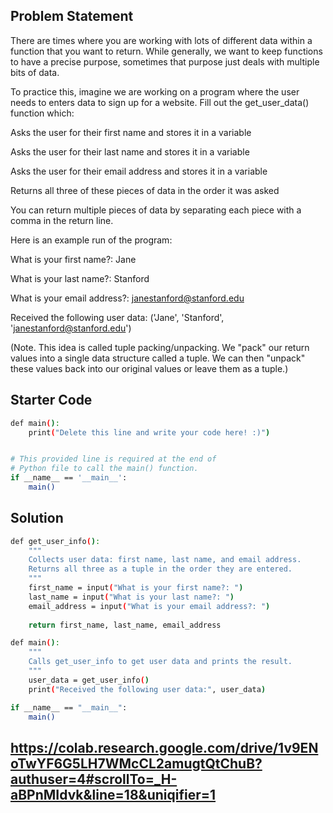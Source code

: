 ## Problem Statement

There are times where you are working with lots of different data within a function that you want to return. While generally, we want to keep functions to have a precise purpose, sometimes that purpose just deals with multiple bits of data.

To practice this, imagine we are working on a program where the user needs to enters data to sign up for a website. Fill out the get_user_data() function which:

Asks the user for their first name and stores it in a variable

Asks the user for their last name and stores it in a variable

Asks the user for their email address and stores it in a variable

Returns all three of these pieces of data in the order it was asked

You can return multiple pieces of data by separating each piece with a comma in the return line.

Here is an example run of the program:

What is your first name?: Jane

What is your last name?: Stanford

What is your email address?: janestanford@stanford.edu

Received the following user data: ('Jane', 'Stanford', 'janestanford@stanford.edu')

(Note. This idea is called tuple packing/unpacking. We "pack" our return values into a single data structure called a tuple. We can then "unpack" these values back into our original values or leave them as a tuple.)

## Starter Code

```bash
def main():
    print("Delete this line and write your code here! :)")


# This provided line is required at the end of
# Python file to call the main() function.
if __name__ == '__main__':
    main()
```

## Solution
```bash
def get_user_info():
    """
    Collects user data: first name, last name, and email address.
    Returns all three as a tuple in the order they are entered.
    """
    first_name = input("What is your first name?: ")  
    last_name = input("What is your last name?: ")   
    email_address = input("What is your email address?: ") 
    
    return first_name, last_name, email_address  

def main():
    """
    Calls get_user_info to get user data and prints the result.
    """
    user_data = get_user_info()
    print("Received the following user data:", user_data)  

if __name__ == "__main__":
    main()

```
## https://colab.research.google.com/drive/1v9ENoTwYF6G5LH7WMcCL2amugtQtChuB?authuser=4#scrollTo=_H-aBPnMIdvk&line=18&uniqifier=1
